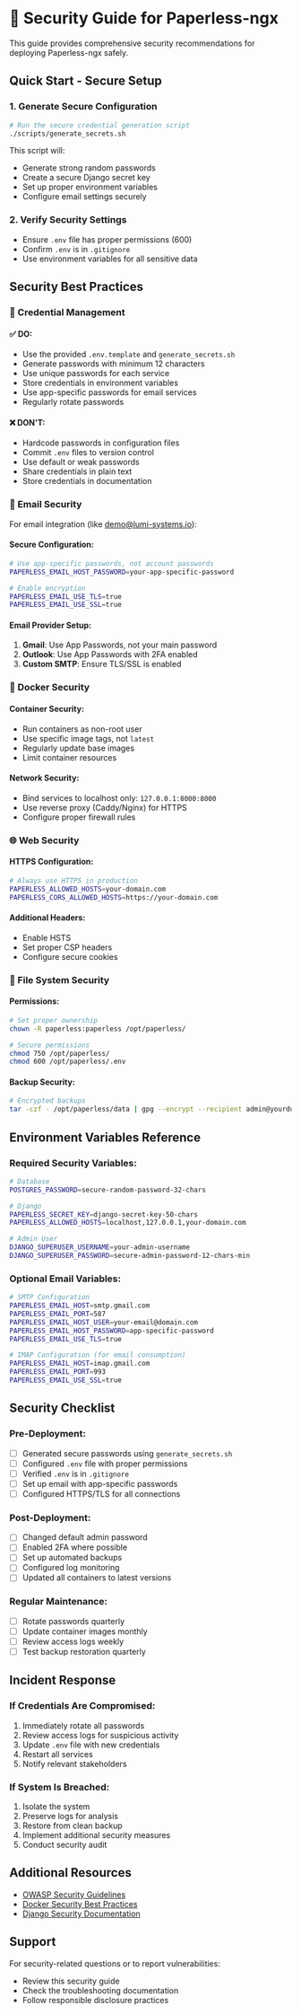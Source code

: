 # 🔐 Security Guide for Paperless-ngx

This guide provides comprehensive security recommendations for deploying Paperless-ngx safely.

## Quick Start - Secure Setup

### 1. Generate Secure Configuration
```bash
# Run the secure credential generation script
./scripts/generate_secrets.sh
```

This script will:
- Generate strong random passwords
- Create a secure Django secret key
- Set up proper environment variables
- Configure email settings securely

### 2. Verify Security Settings
- Ensure `.env` file has proper permissions (600)
- Confirm `.env` is in `.gitignore`
- Use environment variables for all sensitive data

## Security Best Practices

### 🔑 Credential Management

#### ✅ DO:
- Use the provided `.env.template` and `generate_secrets.sh`
- Generate passwords with minimum 12 characters
- Use unique passwords for each service
- Store credentials in environment variables
- Use app-specific passwords for email services
- Regularly rotate passwords

#### ❌ DON'T:
- Hardcode passwords in configuration files
- Commit `.env` files to version control
- Use default or weak passwords
- Share credentials in plain text
- Store credentials in documentation

### 📧 Email Security

For email integration (like demo@lumi-systems.io):

#### Secure Configuration:
```bash
# Use app-specific passwords, not account passwords
PAPERLESS_EMAIL_HOST_PASSWORD=your-app-specific-password

# Enable encryption
PAPERLESS_EMAIL_USE_TLS=true
PAPERLESS_EMAIL_USE_SSL=true
```

#### Email Provider Setup:
1. **Gmail**: Use App Passwords, not your main password
2. **Outlook**: Use App Passwords with 2FA enabled
3. **Custom SMTP**: Ensure TLS/SSL is enabled

### 🐳 Docker Security

#### Container Security:
- Run containers as non-root user
- Use specific image tags, not `latest`
- Regularly update base images
- Limit container resources

#### Network Security:
- Bind services to localhost only: `127.0.0.1:8000:8000`
- Use reverse proxy (Caddy/Nginx) for HTTPS
- Configure proper firewall rules

### 🌐 Web Security

#### HTTPS Configuration:
```bash
# Always use HTTPS in production
PAPERLESS_ALLOWED_HOSTS=your-domain.com
PAPERLESS_CORS_ALLOWED_HOSTS=https://your-domain.com
```

#### Additional Headers:
- Enable HSTS
- Set proper CSP headers
- Configure secure cookies

### 📁 File System Security

#### Permissions:
```bash
# Set proper ownership
chown -R paperless:paperless /opt/paperless/

# Secure permissions
chmod 750 /opt/paperless/
chmod 600 /opt/paperless/.env
```

#### Backup Security:
```bash
# Encrypted backups
tar -czf - /opt/paperless/data | gpg --encrypt --recipient admin@yourdomain.com > backup.tar.gz.gpg
```

## Environment Variables Reference

### Required Security Variables:
```bash
# Database
POSTGRES_PASSWORD=secure-random-password-32-chars

# Django
PAPERLESS_SECRET_KEY=django-secret-key-50-chars
PAPERLESS_ALLOWED_HOSTS=localhost,127.0.0.1,your-domain.com

# Admin User
DJANGO_SUPERUSER_USERNAME=your-admin-username
DJANGO_SUPERUSER_PASSWORD=secure-admin-password-12-chars-min
```

### Optional Email Variables:
```bash
# SMTP Configuration
PAPERLESS_EMAIL_HOST=smtp.gmail.com
PAPERLESS_EMAIL_PORT=587
PAPERLESS_EMAIL_HOST_USER=your-email@domain.com
PAPERLESS_EMAIL_HOST_PASSWORD=app-specific-password
PAPERLESS_EMAIL_USE_TLS=true

# IMAP Configuration (for email consumption)
PAPERLESS_EMAIL_HOST=imap.gmail.com
PAPERLESS_EMAIL_PORT=993
PAPERLESS_EMAIL_USE_SSL=true
```

## Security Checklist

### Pre-Deployment:
- [ ] Generated secure passwords using `generate_secrets.sh`
- [ ] Configured `.env` file with proper permissions
- [ ] Verified `.env` is in `.gitignore`
- [ ] Set up email with app-specific passwords
- [ ] Configured HTTPS/TLS for all connections

### Post-Deployment:
- [ ] Changed default admin password
- [ ] Enabled 2FA where possible
- [ ] Set up automated backups
- [ ] Configured log monitoring
- [ ] Updated all containers to latest versions

### Regular Maintenance:
- [ ] Rotate passwords quarterly
- [ ] Update container images monthly
- [ ] Review access logs weekly
- [ ] Test backup restoration quarterly

## Incident Response

### If Credentials Are Compromised:
1. Immediately rotate all passwords
2. Review access logs for suspicious activity
3. Update `.env` file with new credentials
4. Restart all services
5. Notify relevant stakeholders

### If System Is Breached:
1. Isolate the system
2. Preserve logs for analysis
3. Restore from clean backup
4. Implement additional security measures
5. Conduct security audit

## Additional Resources

- [OWASP Security Guidelines](https://owasp.org/)
- [Docker Security Best Practices](https://docs.docker.com/engine/security/)
- [Django Security Documentation](https://docs.djangoproject.com/en/stable/topics/security/)

## Support

For security-related questions or to report vulnerabilities:
- Review this security guide
- Check the troubleshooting documentation
- Follow responsible disclosure practices

